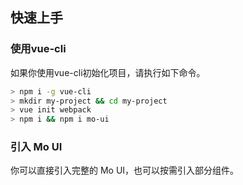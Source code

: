 ## 快速上手

### 使用vue-cli

如果你使用vue-cli初始化项目，请执行如下命令。

```bash
> npm i -g vue-cli
> mkdir my-project && cd my-project
> vue init webpack
> npm i && npm i mo-ui
```

### 引入 Mo UI

你可以直接引入完整的 Mo UI，也可以按需引入部分组件。
